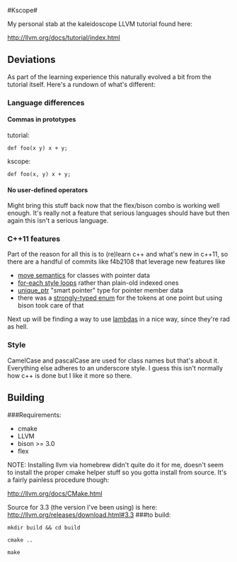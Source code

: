 #Kscope#

My personal stab at the kaleidoscope LLVM tutorial found here:

http://llvm.org/docs/tutorial/index.html


## Deviations ##

As part of the learning experience this naturally evolved a bit
from the tutorial itself.  Here's a rundown of what's different:

### Language differences

#### Commas in prototypes
tutorial:
```
def foo(x y) x + y;
```
kscope:
```
def foo(x, y) x + y;
```
#### No user-defined operators
Might bring this stuff back now that the flex/bison combo is working
well enough.  It's really not a feature that serious languages should
have but then again this isn't a serious language.

### C++11 features

Part of the reason for all this is to (re)learn c++ and what's new in
c++11, so there are a handful of commits like f4b2108 that leverage
new features like

* [move semantics](http://www.codeproject.com/Articles/570638/Ten-Cplusplus11-Features-Every-Cplusplus-Developer#movesemantics)  for classes with pointer data
* [for-each style loops](http://www.codeproject.com/Articles/570638/Ten-Cplusplus11-Features-Every-Cplusplus-Developer#foreach) rather than plain-old indexed ones
* [unique_ptr](http://en.cppreference.com/w/cpp/memory/unique_ptr) "smart pointer" type for pointer member data
* there was a [strongly-typed enum](http://www.codeproject.com/Articles/570638/Ten-Cplusplus11-Features-Every-Cplusplus-Developer#stronglytypedenums) for the tokens at one point but
  using bison took care of that

Next up will be finding a way to use [lambdas](http://msdn.microsoft.com/en-us/library/dd293603.aspx) in a nice way, since
they're rad as hell.

### Style

CamelCase and pascalCase are used for class names but that's about it.
Everything else adheres to an underscore style.  I guess this isn't
normally how c++ is done but I like it more so there.

## Building ##

###Requirements:
  * cmake
  * LLVM
  * bison >= 3.0
  * flex

NOTE: Installing llvm via homebrew didn't quite do it for me, doesn't seem to install the proper cmake
helper stuff so you gotta install from source.  It's a fairly painless procedure though:

http://llvm.org/docs/CMake.html

Source for 3.3 (the version I've been using) is here: http://llvm.org/releases/download.html#3.3
###to build:
```
mkdir build && cd build

cmake ..

make
```
